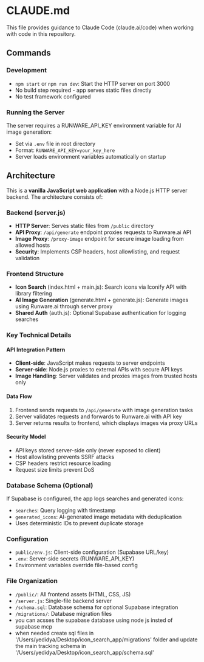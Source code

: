 # CLAUDE.md

This file provides guidance to Claude Code (claude.ai/code) when working with code in this repository. 

## Commands

### Development
- `npm start` or `npm run dev`: Start the HTTP server on port 3000
- No build step required - app serves static files directly
- No test framework configured

### Running the Server
The server requires a RUNWARE_API_KEY environment variable for AI image generation:
- Set via `.env` file in root directory
- Format: `RUNWARE_API_KEY=your_key_here`
- Server loads environment variables automatically on startup

## Architecture

This is a **vanilla JavaScript web application** with a Node.js HTTP server backend. The architecture consists of:

### Backend (server.js)
- **HTTP Server**: Serves static files from `/public` directory
- **API Proxy**: `/api/generate` endpoint proxies requests to Runware.ai API
- **Image Proxy**: `/proxy-image` endpoint for secure image loading from allowed hosts
- **Security**: Implements CSP headers, host allowlisting, and request validation

### Frontend Structure
- **Icon Search** (index.html + main.js): Search icons via Iconify API with library filtering
- **AI Image Generation** (generate.html + generate.js): Generate images using Runware.ai through server proxy
- **Shared Auth** (auth.js): Optional Supabase authentication for logging searches

### Key Technical Details

#### API Integration Pattern
- **Client-side**: JavaScript makes requests to server endpoints
- **Server-side**: Node.js proxies to external APIs with secure API keys
- **Image Handling**: Server validates and proxies images from trusted hosts only

#### Data Flow
1. Frontend sends requests to `/api/generate` with image generation tasks
2. Server validates requests and forwards to Runware.ai with API key
3. Server returns results to frontend, which displays images via proxy URLs

#### Security Model
- API keys stored server-side only (never exposed to client)
- Host allowlisting prevents SSRF attacks
- CSP headers restrict resource loading
- Request size limits prevent DoS

### Database Schema (Optional)
If Supabase is configured, the app logs searches and generated icons:
- `searches`: Query logging with timestamp
- `generated_icons`: AI-generated image metadata with deduplication
- Uses deterministic IDs to prevent duplicate storage

### Configuration
- `public/env.js`: Client-side configuration (Supabase URL/key)
- `.env`: Server-side secrets (RUNWARE_API_KEY)
- Environment variables override file-based config

### File Organization
- `/public/`: All frontend assets (HTML, CSS, JS)
- `/server.js`: Single-file backend server
- `/schema.sql`: Database schema for optional Supabase integration
- `/migrations/`: Database migration files
- you can acsses the supabase database using node js insted of supabase mcp
- when needed create sql files in '/Users/yedidya/Desktop/icon_search_app/migrations' folder and update the main tracking schema in '/Users/yedidya/Desktop/icon_search_app/schema.sql'